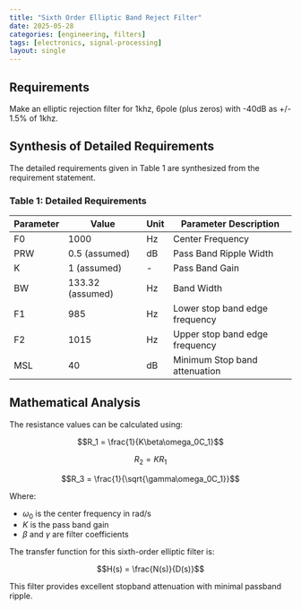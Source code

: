 ```yaml
---
title: "Sixth Order Elliptic Band Reject Filter"
date: 2025-05-28
categories: [engineering, filters]
tags: [electronics, signal-processing]
layout: single
---
```


## Requirements

Make an elliptic rejection filter for 1khz, 6pole (plus zeros) with -40dB as +/- 1.5% of 1khz.

## Synthesis of Detailed Requirements

The detailed requirements given in Table 1 are synthesized from the requirement statement.

### Table 1: Detailed Requirements

| Parameter | Value | Unit | Parameter Description |
|-----------|--------|------|----------------------|
| F0 | 1000 | Hz | Center Frequency |
| PRW | 0.5 (assumed) | dB | Pass Band Ripple Width |
| K | 1 (assumed) | - | Pass Band Gain |
| BW | 133.32 (assumed) | Hz | Band Width |
| F1 | 985 | Hz | Lower stop band edge frequency |
| F2 | 1015 | Hz | Upper stop band edge frequency |
| MSL | 40 | dB | Minimum Stop band attenuation |

## Mathematical Analysis

The resistance values can be calculated using:

$$R_1 = \frac{1}{K\beta\omega_0C_1}$$

$$R_2 = KR_1$$

$$R_3 = \frac{1}{\sqrt{\gamma\omega_0C_1}}$$

Where:
- $\omega_0$ is the center frequency in rad/s
- $K$ is the pass band gain
- $\beta$ and $\gamma$ are filter coefficients

The transfer function for this sixth-order elliptic filter is:

$$H(s) = \frac{N(s)}{D(s)}$$

This filter provides excellent stopband attenuation with minimal passband ripple.
